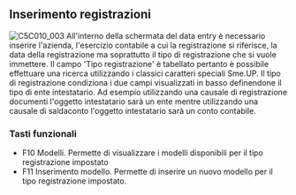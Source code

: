 ## Inserimento registrazioni
![C5C010_003](http://localhost:3000/immagini/MBDOC_OGG-P_C5E401I/C5C010_003.png)
All'interno della schermata del data entry è necessario inserire l'azienda, l'esercizio contabile a cui la registrazione si riferisce, la data della registrazione ma soprattutto il tipo di registrazione che si vuole immettere. Il campo 'Tipo registrazione' è tabellato pertanto è possibile effettuare una ricerca utilizzando i classici caratteri speciali Sme.UP. Il tipo di registrazione condiziona i due campi visualizzati in basso definendone il tipo di ente intestatario. Ad esempio utilizzando una causale di registrazione documenti l'oggetto intestatario sarà un ente mentre utilizzando una causale di saldaconto l'oggetto intestatario sarà un conto contabile.

### Tasti funzionali
-  F10 Modelli. Permette di visualizzare i modelli disponibili per il tipo registrazione impostato
-  F11 Inserimento modello. Permette di inserire un nuovo modello per il tipo registrazione impostato.
